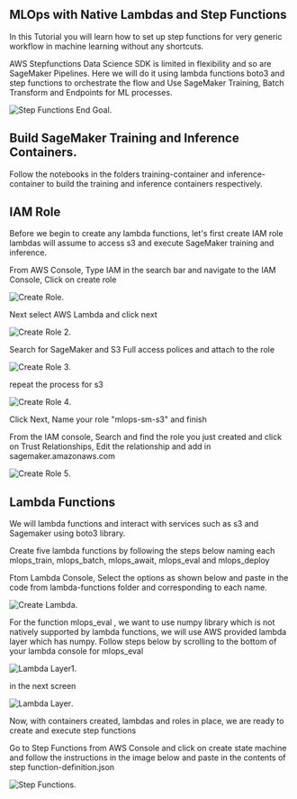 ## MLOps with Native Lambdas and Step Functions

In this Tutorial you will learn how to set up step functions for very generic workflow in machine learning without any shortcuts.

AWS Stepfunctions Data Science SDK is limited in flexibility and so are SageMaker Pipelines. Here we will do it using lambda functions boto3 and step functions to orchestrate the flow and Use SageMaker Training, Batch Transform and Endpoints for ML processes.

![Step Functions End Goal](./img/step-function-flow.png "Executed step function completion").


## Build SageMaker Training and Inference Containers.

Follow the notebooks in the folders training-container and inference-container to build the training and inference containers respectively.


## IAM Role

Before we begin to create any lambda functions, let's first create IAM role lambdas will assume to access s3 and execute SageMaker training and inference.

From AWS Console, Type IAM in the search bar and navigate to the IAM Console, Click on create role 

![Create Role](./img/create-role.png "Create IAM Role").


Next select AWS Lambda and click next 

![Create Role 2](./img/IAM-service-select.png "Select Service").


Search for SageMaker and S3 Full access polices and attach to the role

![Create Role 3](./img/find-sage-policy.png "Select Sagemaker").

repeat the process for s3

![Create Role 4](./img/find-s3-policy.png "Select S3").

Click Next, Name your role "mlops-sm-s3" and finish


From the IAM console, Search and find the role you just created and click on Trust Relationships, Edit the relationship and add in sagemaker.amazonaws.com

![Create Role 5](./img/trust-iam.png "Edit Trust").


## Lambda Functions

We will lambda functions and interact with services such as s3 and Sagemaker using boto3 library.

Create five lambda functions by following the steps below naming each mlops_train, mlops_batch, mlops_await, mlops_eval and mlops_deploy


Ftom Lambda Console, Select the options as shown below and paste in the code from lambda-functions folder and corresponding to each name.

![Create Lambda](./img/create-lambda-func.png "Create Lambda").


For the function mlops_eval , we want to use numpy library which is not natively supported by lambda functions, we will use AWS provided lambda layer which has numpy. Follow steps below by scrolling to the bottom of your lambda console for mlops_eval


![Lambda Layer1](./img/lambda-layer.png "Add Layer").



in the next screen

![Lambda Layer](./img/add-layer.png "Add Layer").


Now, with containers created, lambdas and roles in place, we are ready to create and execute step functions


Go to Step Functions from AWS Console and click on create state machine and follow the instructions in the image below and paste in the contents of step function-definition.json

![Step Functions](./img/step_func_create.png "Step Functions").





